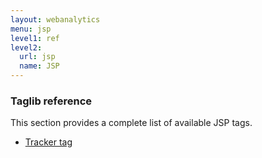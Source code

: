 ```yaml
---
layout: webanalytics
menu: jsp
level1: ref
level2:
  url: jsp
  name: JSP
---
```


### Taglib reference

This section provides a complete list of available JSP tags.

 * [Tracker tag](tracker.html)